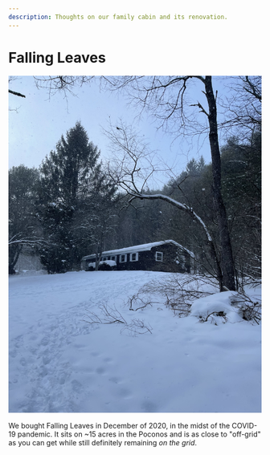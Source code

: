 ```yaml
---
description: Thoughts on our family cabin and its renovation.
---
```


# Falling Leaves

![Falling Leaves in Snow - February 2021](../.gitbook/assets/img_2067.jpeg)

We bought Falling Leaves in December of 2020, in the midst of the COVID-19 pandemic. It sits on ~15 acres in the Poconos and is as close to "off-grid" as you can get while still definitely remaining _on the grid_. 

